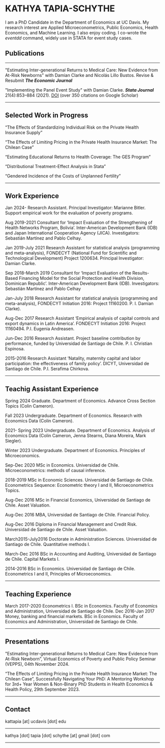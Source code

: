 # KATHYA TAPIA-SCHYTHE #

I am a PhD Candidate in the Department of Economics at UC Davis. My research interest are Applied Microeconometrics, Public Economics, Health Economics, and Machine Learning. I also enjoy coding. I co-wrote the *eventdd* command, widely use in STATA for event study cases.

## Publications ##

____

"Estimating Inter-generational Returns to Medical Care: New Evidence from At-Risk Newborns" with Damian Clarke and Nicolás Lillo Bustos.
Revise & Resubmit ***The Economic Journal***

"Implementing the Panel Event Study" with Damian Clarke.
***Stata Journal*** 21(4):853–884 (2021). [DOI](https://doi.org/10.1177/1536867X211063144) (over 350 citations on Google Scholar)

___________

## Selected Work in Progress ##

“The Effects of Standardizing Individual Risk on the Private Health Insurance Supply”

“The Effects of Limiting Pricing in the Private Health Insurance Market: The Chilean Case”

“Estimating Educational Returns to Health Coverage: The GES Program”

“Distributional Treatment-Effect Analysis in Stata”

“Gendered Incidence of the Costs of Unplanned Fertility”


_____________

## Work Experience ##

Jan 2024- Research Assistant. Principal Investigator: Marianne Bitler. Support empirical work for the evaluation of poverty programs.

Aug 2019-2021 Consultant for ‘Impact Evaluation of the Strengthening of Health Networks Program, Bolivia’. Inter-American Development Bank (IDB) and Japan International Cooperation Agency (JICA). Investigators: Sebastián Martínez and Pablo Celhay.

Jan 2019-July 2021 Research Assistant for statistical analysis (programming and meta-analysis), FONDECYT (National Fund for Scientific and Technological Development) Project 1200634. Principal Investigator: Damian Clarke.

Sep 2018-March 2019 Consultant for ‘Impact Evaluation of the Results-Based Financing Model for the Social Protection and Health Division, Dominican Republic’. Inter-American Development Bank (IDB). Investigators: Sebastián Martínez and Pablo Celhay

Jan-July 2018 Research Assistant for statistical analysis (programming and meta-analysis), FONDECYT Initiation 2016: Project 11160200. P. I. Damian Clarke).

Aug-Dec 2017 Research Assistant ‘Empirical analysis of capital controls and export dynamics in Latin America’. FONDECYT Initiation 2016: Project 11160494. P.I. Eugenia Andreasen.

Jun-Dec 2016 Research Assistant. Project baseline contribution by performance, funded by Universidad de Santiago de Chile. P. I. Christian Espinosa.

2015-2016 Research Assistant ‘Natality, maternity capital and labor participation: the effectiveness of family policy’. DICYT, Universidad de Santiago de Chile. P.I. Serafima Chirkova.

___________

## Teachig Assistant Experience ##


Spring 2024 Graduate. Department of Economics. Advance Cross Section Topics (Colin Cameron).

Fall 2023 Undergraduate. Department of Economics. Research with Economics Data (Colin Cameron).

2021- Spring 2023 Undergraduate. Department of Economics. Analysis of Economics Data (Colin Cameron, Jenna Stearns, Diana Moreira, Mark Siegler).

Winter 2023 Undergraduate. Department of Economics. Principles of Microeconomics.

Sep-Dec 2020 MSc in Economics. Universidad de Chile. Microeconometrics: methods of causal inference.

2018-2019 MSc in Economic Sciences. Universidad de Santiago de Chile. Econometrics Sequence: Econometric theory I and II, Microeconometrics Topics.

Aug-Dec 2016 MSc in Financial Economics, Universidad de Santiago de Chile. Asset Valuation.

Aug-Dec 2016 MBA, Universidad de Santiago de Chile. Financial Policy.

Aug-Dec 2016 Diploma in Financial Management and Credit Risk. Universidad de Santiago de Chile. Asset Valuation.

March2015-July2016 Doctorate in Administration Sciences. Universidad de Santiago de Chile. Quantitative methods I.

March-Dec 2016 BSc in Accounting and Auditing, Universidad de Santiago de Chile. Capital Markets I.

2014-2016 BSc in Economics. Universidad de Santiago de Chile. Econometrics I and II, Principles of Microeconomics.

_________________

## Teaching Experience ##

March 2017-2020 Econometrics I. BSc in Economics. Faculty of Economics and Administration, Universidad de Santiago de Chile.
Dec 2016-Jan 2017 Money, banking and financial markets. BSc in Economics. Faculty of Economics and Administration, Universidad de Santiago de Chile.

_______

## Presentations ##

"Estimating Inter-generational Returns to Medical Care: New Evidence from At-Risk Newborn”, Virtual Economics of Poverty and Public Policy Seminar (VEPPS), 04th November 2024.

“The Effects of Limiting Pricing in the Private Health Insurance Market: The Chilean Case”, Successfully Navigating Your PhD: A Mentoring Workshop for 3rd+ Year Women & Non-Binary PhD Students in Health Economics & Health Policy, 29th September 2023.
_______

## Contact ## 

kattapia [at] ucdavis [dot] edu

____

kathya [dot] tapia [dot] schythe [at] gmail [dot] com

_________
